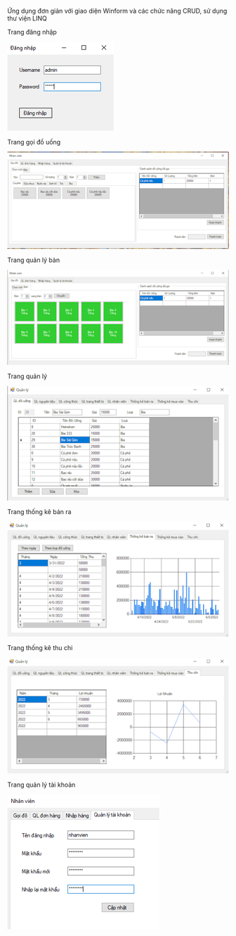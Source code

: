 Ứng dụng đơn giản với giao diện Winform và các chức năng CRUD, sử dụng thư viện LINQ

Trang đăng nhập

![DN](https://github.com/NguyenDoCong/POS-LINQ/blob/master/img/login.png?raw=true)

Trang gọi đồ uống

![DN](https://github.com/NguyenDoCong/POS-LINQ/blob/master/img/order.png?raw=true)

Trang quản lý bàn

![DN](https://github.com/NguyenDoCong/POS-LINQ/blob/master/img/table.png?raw=true)

Trang quản lý

![DN](https://github.com/NguyenDoCong/POS-LINQ/blob/master/img/manage.png?raw=true)

Trang thống kê bán ra

![DN](https://github.com/NguyenDoCong/POS-LINQ/blob/master/img/sold-statistic.png?raw=true)

Trang thống kê thu chi

![DN](https://github.com/NguyenDoCong/POS-LINQ/blob/master/img/statistic.png?raw=true)

Trang quản lý tài khoản

![QLTK](https://github.com/NguyenDoCong/POS-LINQ/blob/master/img/account%20management.png?raw=true)

